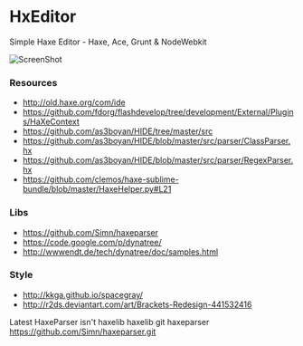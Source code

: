HxEditor
========

Simple Haxe Editor - Haxe, Ace, Grunt &amp; NodeWebkit

![ScreenShot](https://dl.dropboxusercontent.com/s/50gl88nl74aesub/HxEditor.png)


### Resources
 * http://old.haxe.org/com/ide
 * https://github.com/fdorg/flashdevelop/tree/development/External/Plugins/HaXeContext
 * https://github.com/as3boyan/HIDE/tree/master/src
 * https://github.com/as3boyan/HIDE/blob/master/src/parser/ClassParser.hx
 * https://github.com/as3boyan/HIDE/blob/master/src/parser/RegexParser.hx
 * https://github.com/clemos/haxe-sublime-bundle/blob/master/HaxeHelper.py#L21

### Libs
 * https://github.com/Simn/haxeparser
 * https://code.google.com/p/dynatree/
 * http://wwwendt.de/tech/dynatree/doc/samples.html


### Style
 * http://kkga.github.io/spacegray/
 * http://r2ds.deviantart.com/art/Brackets-Redesign-441532416


Latest HaxeParser isn't haxelib
haxelib git haxeparser https://github.com/Simn/haxeparser.git